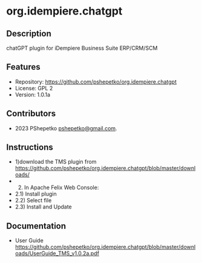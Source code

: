 org.idempiere.chatgpt
=============

Description
-----------
chatGPT plugin for  iDempiere Business Suite ERP/CRM/SCM


Features
--------
- Repository: https://github.com/pshepetko/org.idempiere.chatgpt
- License: GPL 2
- Version: 1.0.1a


Contributors
------------
- 2023 PShepetko <pshepetko@gmail.com>.


Instructions
------------
- 1)download the TMS plugin from https://github.com/pshepetko/org.idempiere.chatgpt/blob/master/downloads/
- 2) In Apache Felix Web Console: 
- 2.1) Install plugin 
- 2.2) Select file 
- 2.3) Install and Update


Documentation
-------------
- User Guide https://github.com/pshepetko/org.idempiere.chatgpt/blob/master/downloads/UserGuide_TMS_v1.0.2a.pdf
